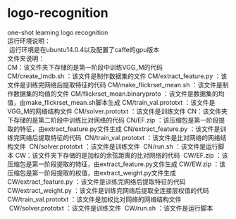 # logo-recognition
one-shot learning logo recognition <br />
运行环境说明：<br />
  运行环境是在ubuntu14.0.4以及配置了caffe的gpu版本<br />
文件夹说明：<br />
CM：该文件夹下存储的是第一阶段中训练VGG_M的代码<br />
  CM/create_lmdb.sh ：该文件是制作数据集的文件
  CM/extract_feature.py ：该文件是训练完网络后提取特征的代码
  CM/make_flickrset_mean.sh ：该文件是制作数据集的均值的文件
  CM/flickrset_mean.binaryproto ：该文件是数据集的均值，由make_flickrset_mean.sh脚本生成
  CM/train_val.prototxt ：该文件是VGG_M的网络结构文件
  CM/solver.prototxt ：该文件是训练文件
CN：该文件夹下存储的是第二阶段中训练比对网络的代码
  CN/EF.zip ：该压缩包是第一阶段提取的特征，由extract_feature.py文件生成
  CN/extract_feature.py ：该文件是训练完网络后提取特征的代码
  CN/train_val.prototxt ：该文件是比对网络的网络结构文件
  CN/solver.prototxt ：该文件是训练文件
  CN/run.sh ：该文件是运行脚本
CW：该文件夹下存储的是加权的余弦距离的比对网络的代码
  CW/EF.zip ：该压缩包是第一阶段提取的特征，由extract_feature.py文件生成
  CW/EW.zip ：该压缩包是第一阶段提取的权值，由extract_weight.py文件生成
  CW/extract_feature.py ：该文件是训练完网络后提取特征的代码
  CW/extract_weight.py ：该文件是训练完网络后提取全连接层权值的代码
  CW/train_val.prototxt ：该文件是加权比对网络的网络结构文件
  CW/solver.prototxt ：该文件是训练文件
  CW/run.sh ：该文件是运行脚本
